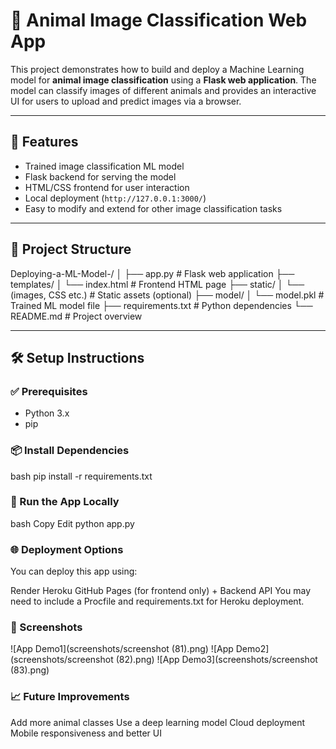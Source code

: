 # 🐾 Animal Image Classification Web App

This project demonstrates how to build and deploy a Machine Learning model for **animal image classification** using a **Flask web application**. The model can classify images of different animals and provides an interactive UI for users to upload and predict images via a browser.

---

## 🚀 Features

- Trained image classification ML model
- Flask backend for serving the model
- HTML/CSS frontend for user interaction
- Local deployment (`http://127.0.0.1:3000/`)
- Easy to modify and extend for other image classification tasks

---

## 📂 Project Structure
Deploying-a-ML-Model-/
│
├── app.py # Flask web application
├── templates/
│ └── index.html # Frontend HTML page
├── static/
│ └── (images, CSS etc.) # Static assets (optional)
├── model/
│ └── model.pkl # Trained ML model file
├── requirements.txt # Python dependencies
└── README.md # Project overview

---

## 🛠️ Setup Instructions

### ✅ Prerequisites

- Python 3.x
- pip

### 📦 Install Dependencies

bash
pip install -r requirements.txt

### 🧪 Run the App Locally

bash
Copy
Edit
python app.py

### 🌐 Deployment Options

You can deploy this app using:

Render
Heroku
GitHub Pages (for frontend only) + Backend API
You may need to include a Procfile and requirements.txt for Heroku deployment.

### 📸 Screenshots
![App Demo1](screenshots/screenshot (81).png)
![App Demo2](screenshots/screenshot (82).png)
![App Demo3](screenshots/screenshot (83).png)

### 📈 Future Improvements

Add more animal classes
Use a deep learning model
Cloud deployment
Mobile responsiveness and better UI

